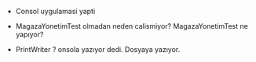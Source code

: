 - Consol uygulamasi yapti

- MagazaYonetimTest olmadan neden calismiyor? MagazaYonetimTest ne yapıyor?

- PrintWriter ? onsola yazıyor dedi. Dosyaya yazıyor. 
